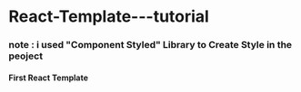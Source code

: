 # React-Template---tutorial
### note : i used "Component Styled" Library to Create Style in the peoject
#### First React Template
